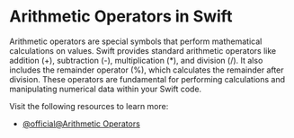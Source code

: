 # Arithmetic Operators in Swift

Arithmetic operators are special symbols that perform mathematical calculations on values. Swift provides standard arithmetic operators like addition (+), subtraction (-), multiplication (*), and division (/). It also includes the remainder operator (%), which calculates the remainder after division. These operators are fundamental for performing calculations and manipulating numerical data within your Swift code.

Visit the following resources to learn more:

- [@official@Arithmetic Operators](https://docs.swift.org/swift-book/documentation/the-swift-programming-language/basicoperators/#Arithmetic-Operators)